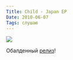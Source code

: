 ```yaml
---
Title: Child - Japan EP 
Date: 2010-06-07
Tags: слушаю
---
```


<div class="text"><p><img src="http://dl.dropbox.com/u/140528/site/child-japan_ep.jpg" /></p>
<p>Обалденный <a href="http://www.junodownload.com/products/1453568-02.htm">релиз</a>!</p></div>